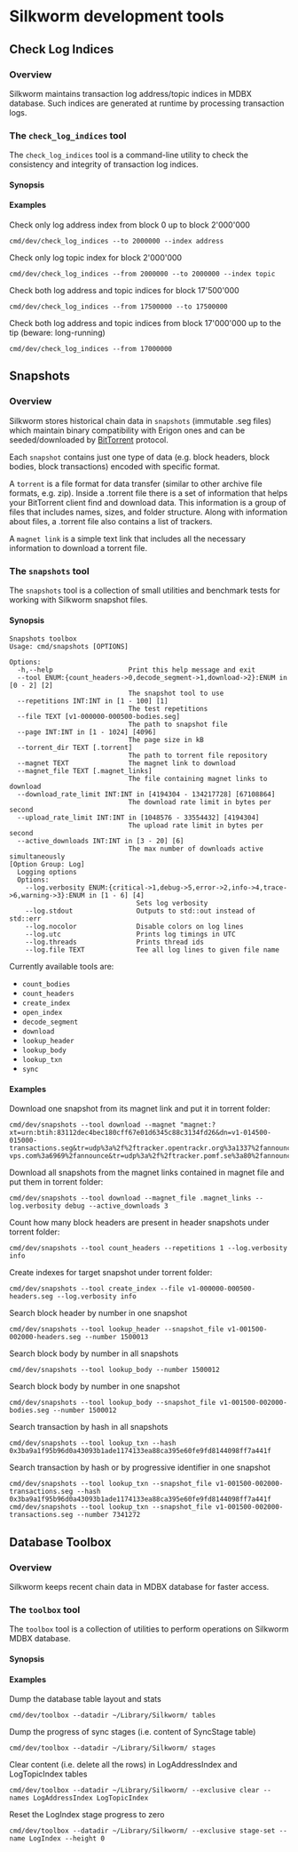 # Silkworm development tools

## Check Log Indices

### Overview

Silkworm maintains transaction log address/topic indices in MDBX database. Such indices are generated at runtime by processing
transaction logs.

### The `check_log_indices` tool

The `check_log_indices` tool is a command-line utility to check the consistency and integrity of transaction log indices.

#### Synopsis

#### Examples

Check only log address index from block 0 up to block 2'000'000

```
cmd/dev/check_log_indices --to 2000000 --index address
```

Check only log topic index for block 2'000'000

```
cmd/dev/check_log_indices --from 2000000 --to 2000000 --index topic
```

Check both log address and topic indices for block 17'500'000

```
cmd/dev/check_log_indices --from 17500000 --to 17500000
```

Check both log address and topic indices from block 17'000'000 up to the tip (beware: long-running)

```
cmd/dev/check_log_indices --from 17000000
```

## Snapshots

### Overview

Silkworm stores historical chain data in `snapshots` (immutable .seg files) which maintain binary compatibility with Erigon ones
and can be seeded/downloaded by [BitTorrent](https://en.wikipedia.org/wiki/BitTorrent) protocol.

Each `snapshot` contains just one type of data (e.g. block headers, block bodies, block transactions) encoded with specific format.

A `torrent` is a file format for data transfer (similar to other archive file formats, e.g. zip).  Inside a .torrent file there is a set of information that helps your BitTorrent client find and download data.
This information is a group of files that includes names, sizes, and folder structure. Along with information about files, a .torrent file also contains a list of trackers.

A `magnet link` is a simple text link that includes all the necessary information to download a torrent file.

### The `snapshots` tool

The `snapshots` tool is a collection of small utilities and benchmark tests for working with Silkworm snapshot files.

#### Synopsis

```
Snapshots toolbox
Usage: cmd/snapshots [OPTIONS]

Options:
  -h,--help                   Print this help message and exit
  --tool ENUM:{count_headers->0,decode_segment->1,download->2}:ENUM in [0 - 2] [2] 
                              The snapshot tool to use
  --repetitions INT:INT in [1 - 100] [1] 
                              The test repetitions
  --file TEXT [v1-000000-000500-bodies.seg] 
                              The path to snapshot file
  --page INT:INT in [1 - 1024] [4096] 
                              The page size in kB
  --torrent_dir TEXT [.torrent] 
                              The path to torrent file repository
  --magnet TEXT               The magnet link to download
  --magnet_file TEXT [.magnet_links] 
                              The file containing magnet links to download
  --download_rate_limit INT:INT in [4194304 - 134217728] [67108864] 
                              The download rate limit in bytes per second
  --upload_rate_limit INT:INT in [1048576 - 33554432] [4194304] 
                              The upload rate limit in bytes per second
  --active_downloads INT:INT in [3 - 20] [6] 
                              The max number of downloads active simultaneously
[Option Group: Log]
  Logging options
  Options:
    --log.verbosity ENUM:{critical->1,debug->5,error->2,info->4,trace->6,warning->3}:ENUM in [1 - 6] [4] 
                                Sets log verbosity
    --log.stdout                Outputs to std::out instead of std::err
    --log.nocolor               Disable colors on log lines
    --log.utc                   Prints log timings in UTC
    --log.threads               Prints thread ids
    --log.file TEXT             Tee all log lines to given file name

```

Currently available tools are:
- `count_bodies`
- `count_headers`
- `create_index`
- `open_index`
- `decode_segment`
- `download`
- `lookup_header`
- `lookup_body`
- `lookup_txn`
- `sync`

#### Examples

Download one snapshot from its magnet link and put it in torrent folder:

```
cmd/dev/snapshots --tool download --magnet "magnet:?xt=urn:btih:83112dec4bec180cff67e01d6345c88c3134fd26&dn=v1-014500-015000-transactions.seg&tr=udp%3a%2f%2ftracker.opentrackr.org%3a1337%2fannounce&tr=udp%3a%2f%2f9.rarbg.com%3a2810%2fannounce&tr=udp%3a%2f%2ftracker.openbittorrent.com%3a6969%2fannounce&tr=http%3a%2f%2ftracker.openbittorrent.com%3a80%2fannounce&tr=https%3a%2f%2fopentracker.i2p.rocks%3a443%2fannounce&tr=udp%3a%2f%2fopen.stealth.si%3a80%2fannounce&tr=udp%3a%2f%2ftracker.torrent.eu.org%3a451%2fannounce&tr=udp%3a%2f%2ftracker.tiny-vps.com%3a6969%2fannounce&tr=udp%3a%2f%2ftracker.pomf.se%3a80%2fannounce&tr=udp%3a%2f%2ftracker.dler.org%3a6969%2fannounce&tr=udp%3a%2f%2fopen.demonii.com%3a1337%2fannounce&tr=udp%3a%2f%2fexplodie.org%3a6969%2fannounce&tr=udp%3a%2f%2fexodus.desync.com%3a6969%2fannounce&tr=https%3a%2f%2ftracker.nanoha.org%3a443%2fannounce&tr=https%3a%2f%2ftracker.lilithraws.org%3a443%2fannounce&tr=https%3a%2f%2ftr.burnabyhighstar.com%3a443%2fannounce&tr=http%3a%2f%2ftracker.mywaifu.best%3a6969%2fannounce&tr=http%3a%2f%2fbt.okmp3.ru%3a2710%2fannounce&tr=udp%3a%2f%2fzecircle.xyz%3a6969%2fannounce&tr=udp%3a%2f%2fyahor.ftp.sh%3a6969%2fannounce"
```

Download all snapshots from the magnet links contained in magnet file and put them in torrent folder:

```
cmd/dev/snapshots --tool download --magnet_file .magnet_links --log.verbosity debug --active_downloads 3
```

Count how many block headers are present in header snapshots under torrent folder:

```
cmd/dev/snapshots --tool count_headers --repetitions 1 --log.verbosity info
```

Create indexes for target snapshot under torrent folder:

```
cmd/dev/snapshots --tool create_index --file v1-000000-000500-headers.seg --log.verbosity info
```

Search block header by number in one snapshot

```
cmd/dev/snapshots --tool lookup_header --snapshot_file v1-001500-002000-headers.seg --number 1500013
```

Search block body by number in all snapshots

```
cmd/dev/snapshots --tool lookup_body --number 1500012
```

Search block body by number in one snapshot

```
cmd/dev/snapshots --tool lookup_body --snapshot_file v1-001500-002000-bodies.seg --number 1500012
```

Search transaction by hash in all snapshots

```
cmd/dev/snapshots --tool lookup_txn --hash 0x3ba9a1f95b96d0a43093b1ade1174133ea88ca395e60fe9fd8144098ff7a441f
```

Search transaction by hash or by progressive identifier in one snapshot

```
cmd/dev/snapshots --tool lookup_txn --snapshot_file v1-001500-002000-transactions.seg --hash 0x3ba9a1f95b96d0a43093b1ade1174133ea88ca395e60fe9fd8144098ff7a441f
cmd/dev/snapshots --tool lookup_txn --snapshot_file v1-001500-002000-transactions.seg --number 7341272
```

## Database Toolbox

### Overview

Silkworm keeps recent chain data in MDBX database for faster access.

### The `toolbox` tool

The `toolbox` tool is a collection of utilities to perform operations on Silkworm MDBX database.

#### Synopsis

#### Examples

Dump the database table layout and stats

```
cmd/dev/toolbox --datadir ~/Library/Silkworm/ tables
```

Dump the progress of sync stages (i.e. content of SyncStage table)

```
cmd/dev/toolbox --datadir ~/Library/Silkworm/ stages
```

Clear content (i.e. delete all the rows) in LogAddressIndex and LogTopicIndex tables

```
cmd/dev/toolbox --datadir ~/Library/Silkworm/ --exclusive clear --names LogAddressIndex LogTopicIndex
```

Reset the LogIndex stage progress to zero

```
cmd/dev/toolbox --datadir ~/Library/Silkworm/ --exclusive stage-set --name LogIndex --height 0
```